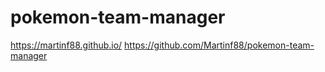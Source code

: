 # pokemon-team-manager
https://martinf88.github.io/
https://github.com/Martinf88/pokemon-team-manager